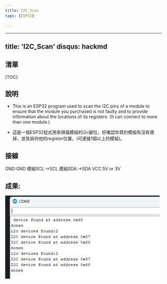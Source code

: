 ```yaml
---
title: I2C_Scan
tags: [ESP32]

---
```


---
title: 'I2C_Scan'
disqus: hackmd
---
## 清單

[TOC]
## 說明
* This is an ESP32 program used to scan the I2C pins of a module to ensure that the module you purchased is not faulty and to provide information about the locations of its registers. (It can connect to more than one module.)
 
* 這是一個ESP32程式用來掃描模組的i2c腳位，好確認你買的模組有沒有壞掉，並告訴你他的registor位置。(可連接1個以上的模組)。

## 接線
GND:GND
模組SCL:->SCL
模組SDA:->SDA
VCC:5V or 3V

## 成果:
![Alt text](img.jpg)

